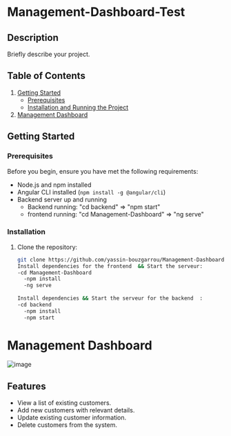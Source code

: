 # Management-Dashboard-Test


## Description

Briefly describe your project.

## Table of Contents

1. [Getting Started](#getting-started)
   - [Prerequisites](#prerequisites)
   - [Installation and Running the Project](#installation-and-running-the-project)
2. [Management Dashboard](#management-dashboard)

## Getting Started

### Prerequisites

Before you begin, ensure you have met the following requirements:

- Node.js and npm installed
- Angular CLI installed (`npm install -g @angular/cli`)
- Backend server up and running 
   - Backend running:  "cd backend" => "npm start"
  - frontend running: "cd Management-Dashboard" => "ng serve"

### Installation

1. Clone the repository:

   ```bash
   git clone https://github.com/yassin-bouzgarrou/Management-Dashboard-Test
   Install dependencies for the frontend  && Start the serveur:
   -cd Management-Dashboard
     -npm install
     -ng serve
     
   Install dependencies && Start the serveur for the backend  :
   -cd backend
     -npm install
     -npm start
# Management Dashboard

![image](https://github.com/yassin-bouzgarrou/Management-Dashboard-Test/assets/116759337/8160ed50-d86a-4553-aa1c-6bc38c9f2363)
## Features

- View a list of existing customers.
- Add new customers with relevant details.
- Update existing customer information.
- Delete customers from the system.
